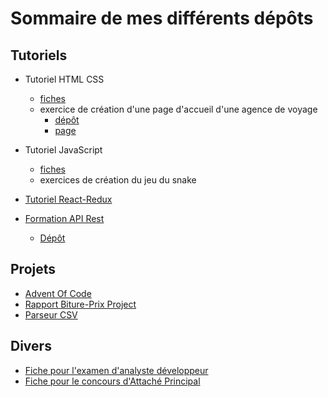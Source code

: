 # Sommaire de mes différents dépôts


## Tutoriels

- Tutoriel HTML CSS
    - [fiches](https://github.com/gaetan-varlet/tutoriel-html-css)
    - exercice de création d'une page d'accueil d'une agence de voyage
        - [dépôt](https://github.com/gaetan-varlet/exercice-html-travel-agency)
        - [page](https://gaetan-varlet.github.io/exercice-html-travel-agency/)

- Tutoriel JavaScript
    - [fiches](https://github.com/gaetan-varlet/tutoriel-javascript)
    - exercices de création du jeu du snake
    
- [Tutoriel React-Redux](https://github.com/gaetan-varlet/tutoriel-react-redux)

- [Formation API Rest](https://gaetan-varlet.github.io/formation-webservices)
    - [Dépôt](https://github.com/gaetan-varlet/formation-webservices)

## Projets

- [Advent Of Code](https://github.com/gaetan-varlet/advent-of-code)
- [Rapport Biture-Prix Project](https://github.com/gaetan-varlet/rapport-biture-prix-project)
- [Parseur CSV](https://github.com/gaetan-varlet/parseur-csv)


## Divers

- [Fiche pour l'examen d'analyste développeur](https://github.com/gaetan-varlet/analyste-developpeur)
- [Fiche pour le concours d'Attaché Principal](https://github.com/gaetan-varlet/attache-principal)
